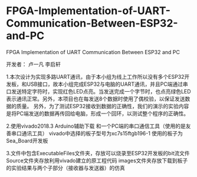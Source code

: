 # FPGA-Implementation-of-UART-Communication-Between-ESP32-and-PC
FPGA Implementation of UART Communication Between ESP32 and PC

开发者：  卢一凡   李启轩

1.本次设计为实现多路UART通讯，由于本小组为线上工作所以没有多个ESP32开发板，和USB接口，故本小组完成ESP32与电脑的UART通讯，并且PC端通过串口发送特定字符时，实现红色LED点亮。当发送完成一个字节时，也点亮绿色LED表示通讯正常。另外，本项目也在每发送8个数据时使用了偶校验，以保证发送数据的质量。
    另外，为了测试ESP32接收到数据的正确性，我们的演示的实验内容是将PC端发送的数据再传回给电脑，形成一个回环，以测试整个程序的正确性。

2.使用vivado2018.3
   Arduino辅助下载
   和一个PC端的串口通信工具（使用的是友善串口通讯工具）
   vivado中选择的板子型号为xc7s15ftgb196-1
   使用的板子为Sea_Board开发板
     
  
3.文件中包含ExecutableFiles文件夹，存放可以烧录至ESP32开发板的bit流文件
  Source文件夹存放利用vivado建立的原工程代码
  images文件夹存放下载到板子的实验结果与两个子部分（接收器与发送器）的仿真

